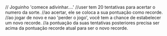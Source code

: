 // Joguinho 'comece adivinhar....' 
//user tem 20 tentativas para acertar o numero da sorte.
//ao acertar, ele se coloca a sua pontuação como recorde.
//ao jogar de novo e nao 'perder o jogo', você tem a chance de estabelecer um novo recorde.
//a pontuação da suas tentativas posteriores precisa ser acima da pontuação recorde atual para ser o novo recorde.
